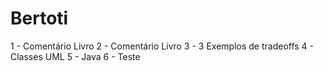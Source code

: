 # Bertoti
1 - Comentário Livro
2 - Comentário Livro
3 - 3 Exemplos de tradeoffs 
4 - Classes UML
5 - Java
6 - Teste 
